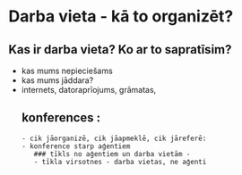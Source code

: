 # Darba vieta - kā to organizēt?
## Kas ir darba vieta? Ko ar to sapratīsim?
- kas mums nepieciešams
- kas mums jāddara?
- internets, datoraprīojums, grāmatas,
     ## konferences :
      - cik jāorganizē, cik jāapmeklē, cik jāreferē:
      - konference starp aģentiem
         ### tīkls no aģentiem un darba vietām -
         - tīkla virsotnes - darba vietas, ne aģenti
